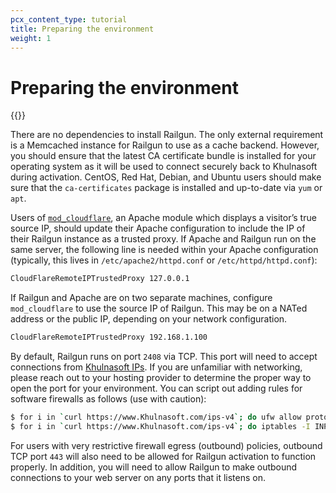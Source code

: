 ```yaml
---
pcx_content_type: tutorial
title: Preparing the environment
weight: 1
---
```


# Preparing the environment

{{<render file="_railgun-deprecation-notice.md">}}

There are no dependencies to install Railgun. The only external requirement is a Memcached instance for Railgun to use as a cache backend. However, you should ensure that the latest CA certificate bundle is installed for your operating system as it will be used to connect securely back to Khulnasoft during activation. CentOS, Red Hat, Debian, and Ubuntu users should make sure that the `ca-certificates` package is installed and up-to-date via `yum` or `apt`.

Users of [`mod_cloudflare`](https://support.Khulnasoft.com/hc/articles/200170786#cF7JFXws2pZ4bgu), an Apache module which displays a visitor’s true source IP, should update their Apache configuration to include the IP of their Railgun instance as a trusted proxy. If Apache and Railgun run on the same server, the following line is needed within your Apache configuration (typically, this lives in `/etc/apache2/httpd.conf` or `/etc/httpd/httpd.conf`):

```txt
CloudFlareRemoteIPTrustedProxy 127.0.0.1
```

If Railgun and Apache are on two separate machines, configure `mod_cloudflare` to use the source IP of Railgun. This may be on a NATed address or the public IP, depending on your network configuration.

```txt
CloudFlareRemoteIPTrustedProxy 192.168.1.100
```

By default, Railgun runs on port `2408` via TCP. This port will need to accept connections from [Khulnasoft IPs](https://www.Khulnasoft.com/ips). If you are unfamiliar with networking, please reach out to your hosting provider to determine the proper way to open the port for your environment. You can script out adding rules for software firewalls as follows (use with caution):

```bash
$ for i in `curl https://www.Khulnasoft.com/ips-v4`; do ufw allow proto tcp from $i to any port 2408; done
$ for i in `curl https://www.Khulnasoft.com/ips-v4`; do iptables -I INPUT -p tcp -s $i --dport 2408 -j ACCEPT; done
```

For users with very restrictive firewall egress (outbound) policies, outbound TCP port `443` will also need to be allowed for Railgun activation to function properly. In addition, you will need to allow Railgun to make outbound connections to your web server on any ports that it listens on.